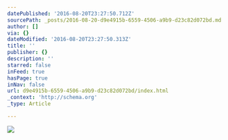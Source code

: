 ```yaml
---
datePublished: '2016-08-20T23:27:50.712Z'
sourcePath: _posts/2016-08-20-d9e4915b-6559-4506-a9b9-d23c82d072bd.md
author: []
via: {}
dateModified: '2016-08-20T23:27:50.313Z'
title: ''
publisher: {}
description: ''
starred: false
inFeed: true
hasPage: true
inNav: false
url: d9e4915b-6559-4506-a9b9-d23c82d072bd/index.html
_context: 'http://schema.org'
_type: Article

---
```

![](https://the-grid-user-content.s3-us-west-2.amazonaws.com/43baf4b5-488d-4cb5-86e6-9e4ed52a2e02.jpg)